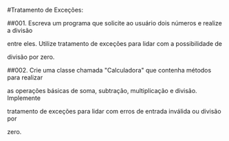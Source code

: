 #Tratamento de Exceções:

##001.
Escreva um programa que solicite ao usuário dois números e realize a divisão

entre eles. Utilize tratamento de exceções para lidar com a possibilidade de

divisão por zero.

##002.
Crie uma classe chamada "Calculadora" que contenha métodos para realizar

as operações básicas de soma, subtração, multiplicação e divisão. Implemente

tratamento de exceções para lidar com erros de entrada inválida ou divisão por

zero.
